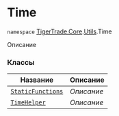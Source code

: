 
# Time

`namespace` [TigerTrade.Core](../../TigerTrade.Core.md).[Utils](../../TigerTrade.Core/Utils.md).Time

Описание


### Классы
| Название | Описание |
| --- | --- |
| [`StaticFunctions`](./Time/StaticFunctions.cs.md) | *Описание* |
| [`TimeHelper`](./Time/TimeHelper.cs.md) | *Описание* |
